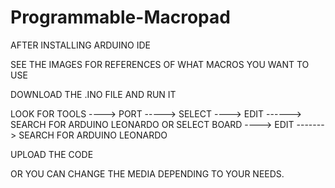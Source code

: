 # Programmable-Macropad
AFTER INSTALLING ARDUINO IDE

SEE THE IMAGES FOR REFERENCES OF WHAT MACROS YOU WANT TO USE


DOWNLOAD THE .INO FILE AND RUN IT


LOOK FOR TOOLS ----> PORT -----> SELECT ----> EDIT ------> SEARCH FOR ARDUINO LEONARDO
OR SELECT BOARD ----> EDIT -------> SEARCH FOR ARDUINO LEONARDO


UPLOAD THE CODE

OR YOU CAN CHANGE THE MEDIA DEPENDING TO YOUR NEEDS. 
